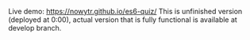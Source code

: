 Live demo: https://nowytr.github.io/es6-quiz/
This is unfinished version (deployed at 0:00), actual version that is fully functional is available at develop branch.
